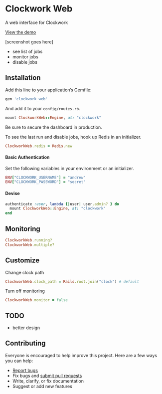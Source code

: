# Clockwork Web

A web interface for Clockwork

[View the demo](https://clockwork-web.herokuapp.com/)

[screenshot goes here]

- see list of jobs
- monitor jobs
- disable jobs

## Installation

Add this line to your application’s Gemfile:

```ruby
gem 'clockwork_web'
```

And add it to your `config/routes.rb`.

```ruby
mount ClockworkWeb::Engine, at: "clockwork"
```

Be sure to secure the dashboard in production.

To see the last run and disable jobs, hook up Redis in an initializer.

```ruby
ClockworkWeb.redis = Redis.new
```

#### Basic Authentication

Set the following variables in your environment or an initializer.

```ruby
ENV["CLOCKWORK_USERNAME"] = "andrew"
ENV["CLOCKWORK_PASSWORD"] = "secret"
```

#### Devise

```ruby
authenticate :user, lambda {|user| user.admin? } do
  mount ClockworkWeb::Engine, at: "clockwork"
end
```

## Monitoring

```ruby
ClockworkWeb.running?
ClockworkWeb.multiple?
```

## Customize

Change clock path

```ruby
ClockworkWeb.clock_path = Rails.root.join("clock") # default
```

Turn off monitoring

```ruby
ClockworkWeb.monitor = false
```

## TODO

- better design

## Contributing

Everyone is encouraged to help improve this project. Here are a few ways you can help:

- [Report bugs](https://github.com/ankane/clockwork_web/issues)
- Fix bugs and [submit pull requests](https://github.com/ankane/clockwork_web/pulls)
- Write, clarify, or fix documentation
- Suggest or add new features
